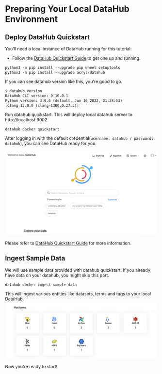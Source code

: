 # Preparing Your Local DataHub Environment

## Deploy DataHub Quickstart 

You'll need a local instance of DataHub running for this tutorial:
- Follow the [DataHub Quickstart Guide](/docs/quickstart.md) to get one up and running.
```shell
python3 -m pip install --upgrade pip wheel setuptools
python3 -m pip install --upgrade acryl-datahub
```
If you can see datahub version like this, you're good to go. 
```shell
$ datahub version
DataHub CLI version: 0.10.0.1
Python version: 3.9.6 (default, Jun 16 2022, 21:38:53)
[Clang 13.0.0 (clang-1300.0.27.3)]
```

Run datahub quickstart. This will deploy local datahub server to http://localhost:9002 
```shell
datahub docker quickstart
```
After logging in with the default credential(`username: datahub / password: datahub`), you can see DataHub ready for you. 

![datahub-main-ui](../../../imgs/tutorials/datahub-main-ui.png)

Please refer to [DataHub Quickstart Guide](/docs/quickstart.md) for more information. 

## Ingest Sample Data
We will use sample data provided with datahub quickstart. 
If you already have data on your datahub, you might skip this part. 

```shell
datahub docker ingest-sample-data 
```
This will ingest various entities like datasets, terms and tags to your local DataHub.
![datahub-main-ui](../../../imgs/tutorials/sample-ingestion.png)

Now you're ready to start!